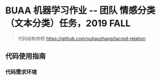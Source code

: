 # BUAA 机器学习作业 -- 团队 情感分类（文本分类）任务，2019 FALL

> 代码结构参照 https://github.com/yuhaozhang/tacred-relation 

## 代码使用指南
### 代码需求环境

